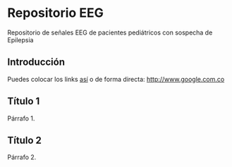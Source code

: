 # Repositorio EEG
Repositorio de señales EEG de pacientes pediátricos con sospecha de Epilepsia

## Introducción ##

Puedes colocar los links [así](http://www.google.com.co) o de forma directa: http://www.google.com.co

## Título 1 ##

Párrafo 1.

## Título 2 ##

Párrafo 2.
